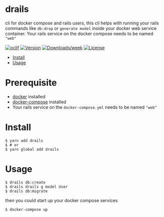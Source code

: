 drails
======

cli for docker compose and rails users, this cli helps with running your rails commands
like `db:drop` or `generate model` inside your docker web service container.
Your rails service on the docker compose needs to be named `"web"`

[![oclif](https://img.shields.io/badge/cli-oclif-brightgreen.svg)](https://oclif.io)
[![Version](https://img.shields.io/npm/v/drails.svg)](https://npmjs.org/package/drails)
[![Downloads/week](https://img.shields.io/npm/dw/drails.svg)](https://npmjs.org/package/drails)
[![License](https://img.shields.io/npm/l/drails.svg)](https://github.com/alejoreact/drails/blob/master/package.json)

* [Install](#install)
* [Usage](#usage)

# Prerequisite
* [docker](https://docs.docker.com/install/) installed
* [docker-compose](https://docs.docker.com/compose/install/) installed
* Your rails service on the `docker-compose.yml` needs to be named `"web"`

# Install
```sh-session
$ yarn add drails
$ # or
$ yarn global add drails
```

# Usage
```sh-session
$ drails db:create
$ drails drails g model User
$ drails db:migrate
```
then you could start up your docker compose services
```sh-session
$ docker-compose up
```